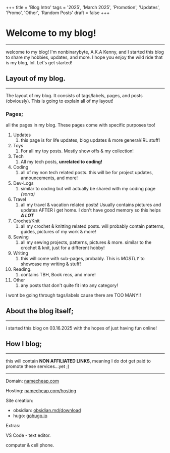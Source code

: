 +++
title = 'Blog Intro' 
tags = '2025', 'March 2025', 'Promotion', 'Updates', 'Promo', 'Other', 'Random Posts'
draft = false
+++

# Welcome to my blog!
<hr>

welcome to my blog! I'm nonbinarybyte, A.K.A Kenny, and I started this blog to share my hobbies, updates, and more. I hope you enjoy the wild ride that is my blog, lol. Let's get started!

## Layout of my blog.
<hr>

The layout of my blog. It consists of tags/labels, pages, and posts (obviously). This is going to explain all of my layout!

### Pages;
all the pages in my blog. These pages come with specific purposes too!

1. Updates
	1. this page is for life updates, blog updates & more general/IRL stuff!
2. Toys
	1. For all my toy posts. Mostly show offs & my collection!
3. Tech
	1. All my tech posts, **unrelated to coding!**
4. Coding
	1. all of my non tech related posts. this will be for project updates, announcements, and more!
5. Dev-Logs
	1. similar to coding but will actually be shared with my coding page *(sorta)*
6. Travel
	1. all my travel & vacation related posts! Usually contains pictures and updates AFTER i get home. I don't have good memory so this helps ***A LOT***
7. Crochet/Knit
	1. all my crochet & knitting related posts. will probably contain patterns, guides, pictures of my work & more!
8. Sewing
	1. all my sewing projects, patterns, pictures & more. similar to the crochet & knit, just for a different hobby!
9. Writing
	1. this will come with sub-pages, probably. This is *MOSTLY* to showcase my writing & stuff!
10. Reading.
	1. contains TBH, Book recs, and more!
11. Other
	1. any posts that don't quite fit into any category!

i wont be going through tags/labels cause there are TOO MANY!!

## About the blog itself;
<hr>

i started this blog on 03.16.2025 with the hopes of just having fun online!

## How I blog;
<hr>

this will contain **NON AFFILIATED LINKS**, meaning I do dot get paid to promote these services...yet ;)
<hr>

Domain: [namecheap.com](https://www.namecheap.com)

Hosting: [namecheap.com/hosting](https://www.namecheap.com/hosting/)

Site creation:

- obsidian: [obsidian.md/download](https://obsidian.md/download)
- hugo: [gohugo.io](https://gohugo.io/)

Extras:

VS Code - text editor.

computer & cell phone.
